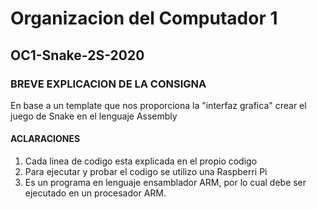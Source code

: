 # Organizacion del Computador 1

## OC1-Snake-2S-2020

### BREVE EXPLICACION DE LA CONSIGNA
En base a un template que nos proporciona la "interfaz grafica" crear el juego de Snake en el lenguaje Assembly

#### ACLARACIONES
1) Cada linea de codigo esta explicada en el propio codigo
2) Para ejecutar y probar el codigo se utilizo una Raspberri Pi
3) Es un programa en lenguaje ensamblador ARM, por lo cual debe ser ejecutado en un procesador ARM.

